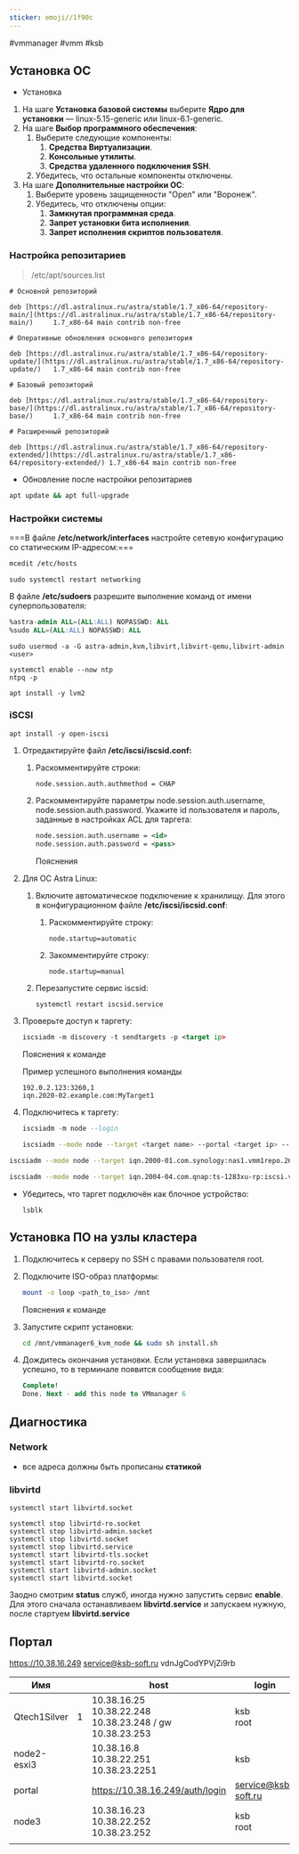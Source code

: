 ```yaml
---
sticker: emoji//1f90c
---
```

#vmmanager #vmm #ksb
## Установка OC

- Установка
1. На шаге **Установка базовой системы** выберите **Ядро для установки** — linux-5.15-generic или linux-6.1-generic.
2. На шаге **Выбор программного обеспечения**:
    1. Выберите следующие компоненты:
        1. **Средства Виртуализации**.
        2. **Консольные утилиты**.
        3. **Средства удаленного подключения SSH**.
    2. Убедитесь, что остальные компоненты отключены.
3. На шаге **Дополнительные настройки ОС**:
    1. Выберите уровень защищенности "Орел" или "Воронеж".
    2. Убедитесь, что отключены опции:  
        1. **Замкнутая программная среда**.
        2. **Запрет установки бита исполнения**.
        3. **Запрет исполнения скриптов пользователя**.

###  Настройка репозитариев 
> /etc/apt/sources.list

```
# Основной репозиторий

deb [https://dl.astralinux.ru/astra/stable/1.7_x86-64/repository-main/](https://dl.astralinux.ru/astra/stable/1.7_x86-64/repository-main/)     1.7_x86-64 main contrib non-free

# Оперативные обновления основного репозитория

deb [https://dl.astralinux.ru/astra/stable/1.7_x86-64/repository-update/](https://dl.astralinux.ru/astra/stable/1.7_x86-64/repository-update/)   1.7_x86-64 main contrib non-free

# Базовый репозиторий

deb [https://dl.astralinux.ru/astra/stable/1.7_x86-64/repository-base/](https://dl.astralinux.ru/astra/stable/1.7_x86-64/repository-base/)     1.7_x86-64 main contrib non-free

# Расширенный репозиторий

deb [https://dl.astralinux.ru/astra/stable/1.7_x86-64/repository-extended/](https://dl.astralinux.ru/astra/stable/1.7_x86-64/repository-extended/) 1.7_x86-64 main contrib non-free
```

- Обновление после настройки репозитариев
```sh
apt update && apt full-upgrade
```

### Настройки системы
===В файле **/etc/network/interfaces** настройте сетевую конфигурацию со статическим IP-адресом:===
```sh
mcedit /etc/hosts
```
```
sudo systemctl restart networking
```

В файле **/etc/sudoers** разрешите выполнение команд от имени суперпользователя: 

```sql
%astra-admin ALL=(ALL:ALL) NOPASSWD: ALL
%sudo ALL=(ALL:ALL) NOPASSWD: ALL
```

```
sudo usermod -a -G astra-admin,kvm,libvirt,libvirt-qemu,libvirt-admin <user>
```

```
systemctl enable --now ntp
ntpq -p
```

```
apt install -y lvm2
```

### iSCSI
```
apt install -y open-iscsi
```

1. Отредактируйте файл **/etc/iscsi/iscsid.conf:**
    
    1. Раскомментируйте строки:
        
        ```undefined
        node.session.auth.authmethod = CHAP
        ```
        
    2. Раскомментируйте параметры node.session.auth.username, node.session.auth.password. Укажите id пользователя и пароль, заданные в настройках ACL для таргета:
        
        ```xml
        node.session.auth.username = <id>
        node.session.auth.password = <pass>
        ```
        
        Пояснения
        
2. Для ОС Astra Linux:
    1. Включите автоматическое подключение к хранилищу. Для этого в конфигурационном файле **/etc/iscsi/iscsid.conf**:
        
        1. Раскомментируйте строку: 
            
            ```undefined
            node.startup=automatic
            ```
            
              
            
        2. Закомментируйте строку: 
            
            ```undefined
            node.startup=manual
            ```
            
    2. Перезапустите сервис iscsid: 
        
        ```sh
        systemctl restart iscsid.service
        ```
        
3. Проверьте доступ к таргету:
    
    ```xml
    iscsiadm -m discovery -t sendtargets -p <target ip>
    ```
    
    Пояснения к команде
    
    Пример успешного выполнения команды
    
    ```undefined
    192.0.2.123:3260,1
    iqn.2020-02.example.com:MyTarget1
    ```
    
4. Подключитесь к таргету:
    
    ```sql
    iscsiadm -m node --login
    ```
    
    ```sh
    iscsiadm --mode node --target <target name> --portal <target ip> --logout
    ```
    
```sh
iscsiadm --mode node --target iqn.2000-01.com.synology:nas1.vmm1repo.26a04855ea0 --portal 10.38.16.15 --login
```
```sh
iscsiadm --mode node --target iqn.2004-04.com.qnap:ts-1283xu-rp:iscsi.vmm.7e775a --portal 10.38.16.3 --login

```
- Убедитесь, что таргет подключён как блочное устройство:
    ```undefined
    lsblk
    ```

## Установка ПО на узлы кластера

1. Подключитесь к серверу по SSH с правами пользователя root. 
2. Подключите ISO-образ платформы: 
    
    ```bash
    mount -o loop <path_to_iso> /mnt
    ```
    
    Пояснения к команде
    
3. Запустите скрипт установки: 
    
    ```bash
    cd /mnt/vmmanager6_kvm_node && sudo sh install.sh
    ```
    
4. Дождитесь окончания установки. Если установка завершилась успешно, то в терминале появится сообщение вида:
    
    ```sql
    Complete!
    Done. Next - add this node to VMmanager 6
    ```

## Диагностика

### Network
 - все адреса должны быть прописаны **статикой**


### libvirtd

```
systemctl start libvirtd.socket
```

```
systemctl stop libvirtd-ro.socket
systemctl stop libvirtd-admin.socket
systemctl stop libvirtd.socket
systemctl stop libvirtd.service
systemctl start libvirtd-tls.socket
systemctl start libvirtd-ro.socket
systemctl start libvirtd-admin.socket
systemctl start libvirtd.socket
```
Заодно смотрим **status**  служб, иногда нужно запустить сервис **enable**. Для этого сначала останавливаем **libvirtd.service** и запускаем нужную, после стартуем **libvirtd.service**

## Портал
https://10.38.16.249
service@ksb-soft.ru
vdnJgCodYPVjZi9rb

| Имя          |     | host                                                          | login               | password                             | IPMI Login    | IPMI Pass        |
| ------------ | --- | ------------------------------------------------------------- | ------------------- | ------------------------------------ | ------------- | ---------------- |
| Qtech1Silver | 1   | 10.38.16.25<br>10.38.22.248<br>10.38.23.248 / gw 10.38.23.253 | ksb<br>root         | <f,jxrfKtnftn25!<br><f,jxrfKtnftn26! |               |                  |
| node2-esxi3  |     | 10.38.16.8<br>10.38.22.251<br>10.38.23.2251<br>               | ksb                 | БабочкаЛетает45!                     | Administrator | <f,jxrfKtnftn34! |
| portal       |     | https://10.38.16.249/auth/login                               | service@ksb-soft.ru | vdnJgCodYPVjZi9rb                    |               |                  |
| node3        |     | 10.38.16.23<br>10.38.22.252<br>10.38.23.252                   | ksb<br>root         | <f,jxrfKtnftn46!<br><f,jxrfKtnftn47! |               |                  |
|              |     |                                                               |                     |                                      |               |                  |



